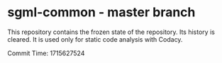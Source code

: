 # sgml-common - master branch

This repository contains the frozen state of the repository.
Its history is cleared. It is used only for static code
analysis with Codacy.

Commit Time: 1715627524